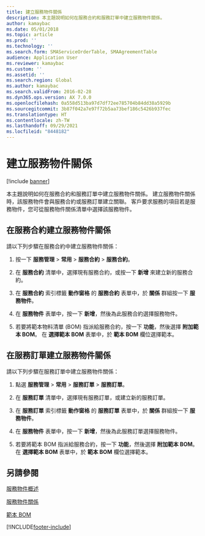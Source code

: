 ```yaml
---
title: 建立服務物件關係
description: 本主題說明如何在服務合約和服務訂單中建立服務物件關係。
author: kamaybac
ms.date: 05/01/2018
ms.topic: article
ms.prod: ''
ms.technology: ''
ms.search.form: SMAServiceOrderTable, SMAAgreementTable
audience: Application User
ms.reviewer: kamaybac
ms.custom: ''
ms.assetid: ''
ms.search.region: Global
ms.author: kamaybac
ms.search.validFrom: 2016-02-28
ms.dyn365.ops.version: AX 7.0.0
ms.openlocfilehash: 0a558d513ba97d7df72ee785704b84dd38a5929b
ms.sourcegitcommit: 3b87f042a7e97f72b5aa73bef186c5426b937fec
ms.translationtype: HT
ms.contentlocale: zh-TW
ms.lasthandoff: 09/29/2021
ms.locfileid: "8448182"
---
```

# <a name="create-service-object-relations"></a>建立服務物件關係 

[!include [banner](../includes/banner.md)]


本主題說明如何在服務合約和服務訂單中建立服務物件關係。 建立服務物件關係時，該服務物件會與服務合約或服務訂單建立關聯。 客戶要求服務的項目若是服務物件，您可從服務物件關係清單中選擇該服務物件。

## <a name="create-a-service-object-relation-for-a-service-agreement"></a>在服務合約建立服務物件關係

請以下列步驟在服務合約中建立服務物件關係：

1.  按一下 **服務管理** \> **常用** \> **服務合約** \> **服務合約**。

2.  在 **服務合約** 清單中，選擇現有服務合約，或按一下 **新增** 來建立新的服務合約。

3.  在 **服務合約** 索引標籤 **動作窗格** 的 **服務合約** 表單中，於 **關係** 群組按一下 **服務物件**。

4.  在 **服務物件** 表單中，按一下 **新增**，然後為此服務合約選擇服務物件。

5.  若要將範本物料清單 (BOM) 指派給服務合約，按一下 **功能**，然後選擇 **附加範本 BOM**。 在 **選擇範本 BOM** 表單中，於 **範本 BOM** 欄位選擇範本。 

## <a name="create-a-service-object-relation-for-a-service-order"></a>在服務訂單建立服務物件關係

請以下列步驟在服務訂單中建立服務物件關係：

1.  點選 **服務管理** \> **常用** \> **服務訂單** \> **服務訂單**。

2.  在 **服務訂單** 清單中，選擇現有服務訂單，或建立新的服務訂單。

3.  在 **服務訂單** 索引標籤 **動作窗格** 的 **服務訂單** 表單中，於 **關係** 群組按一下 **服務物件**。

4.  在 **服務物件** 表單中，按一下 **新增**，然後為此服務訂單選擇服務物件。

5.  若要將範本 BOM 指派給服務合約，按一下 **功能**，然後選擇 **附加範本 BOM**。 在 **選擇範本 BOM** 表單中，於 **範本 BOM** 欄位選擇範本。 


## <a name="see-also"></a>另請參閱

[服務物件概述](service-objects.md)

[服務物件關係](service-object-relations.md)

[範本 BOM](template-boms.md)

  




[!INCLUDE[footer-include](../../includes/footer-banner.md)]